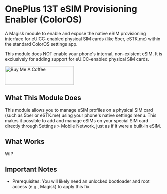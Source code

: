 # OnePlus 13T eSIM Provisioning Enabler (ColorOS)

A Magisk module to enable and expose the native eSIM provisioning interface for eUICC-enabled physical SIM cards (like 5ber, eSTK.me) within the standard ColorOS settings app.

This module does NOT enable your phone's internal, non-existent eSIM. It is exclusively for adding support for eUICC-enabled physical SIM cards.

<a href="https://www.buymeacoffee.com/kinginu" target="_blank"><img src="https://cdn.buymeacoffee.com/buttons/v2/default-yellow.png" alt="Buy Me A Coffee" style="height: 60px !important;width: 220px !important;" ></a>

## What This Module Does
This module allows you to manage eSIM profiles on a physical SIM card (such as 5ber or eSTK.me) using your phone's native settings menu. This makes it possible to add and manage eSIMs on your special SIM card directly through Settings > Mobile Network, just as if it were a built-in eSIM.


## What Works
WIP

## Important Notes
- Prerequisites: You will likely need an unlocked bootloader and root access (e.g., Magisk) to apply this fix.
